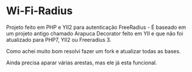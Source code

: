 # Wi-Fi-Radius
Projeto feito em PHP e YII2 para autenticação FreeRadius - 
É baseado em um projeto antigo chamado Arapuca Decorator feito em YII e que não foi atualizado para PHP7, YII2 ou Freeradius 3.

Como achei muito bom resolvi fazer um fork e atualizar todas as bases.

Ainda precisa aparar várias arestas, mas ele já esta funcional.

